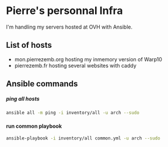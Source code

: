 # Pierre's personnal Infra

I'm handling my servers hosted at OVH with Ansible.

## List of hosts 

* mon.pierrezemb.org hosting my inmemory version of Warp10
* pierrezemb.fr hosting several websites with caddy

## Ansible commands

##### ping all hosts

```bash
ansible all -m ping -i inventory/all -u arch --sudo
```

#### run common playbook

```bash 
ansible-playbook -i inventory/all common.yml -u arch --sudo
```
